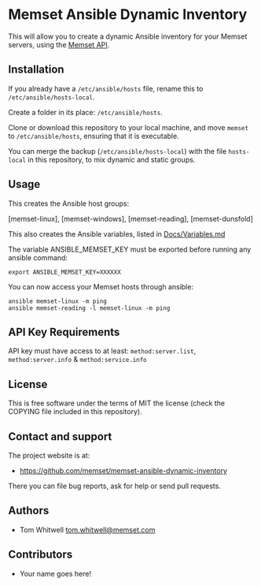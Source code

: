 # Memset Ansible Dynamic Inventory

This will allow you to create a dynamic Ansible inventory for your Memset servers, using the [Memset API](https://www.memset.com/apidocs/).

## Installation

If you already have a `/etc/ansible/hosts` file, rename this to `/etc/ansible/hosts-local`.

Create a folder in its place: `/etc/ansible/hosts`.

Clone or download this repository to your local machine, and move `memset` to `/etc/ansible/hosts`, ensuring that it is executable.

You can merge the backup (`/etc/ansible/hosts-local`) with the file `hosts-local` in this repository, to mix dynamic and static groups.

## Usage

This creates the Ansible host groups:

[memset-linux], [memset-windows], [memset-reading], [memset-dunsfold]

This also creates the Ansible variables, listed in [Docs/Variables.md](Docs/Variables.md)

The variable ANSIBLE_MEMSET_KEY must be exported before running any ansible command:
```
export ANSIBLE_MEMSET_KEY=XXXXXX
```

You can now access your Memset hosts through ansible:
```
ansible memset-linux -m ping
ansible memset-reading -l memset-linux -m ping
```

## API Key Requirements
API key must have access to at least:
`method:server.list`, `method:server.info` & `method:service.info`

## License

This is free software under the terms of MIT the license (check the COPYING file included in this repository).

## Contact and support

The project website is at:

  * https://github.com/memset/memset-ansible-dynamic-inventory

There you can file bug reports, ask for help or send pull requests.

## Authors

  * Tom Whitwell <tom.whitwell@memset.com>

Contributors
------------

  * Your name goes here!
